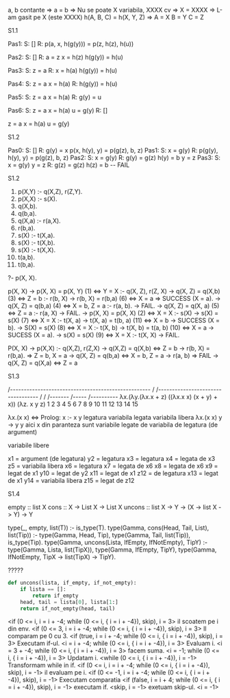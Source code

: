 a, b contante =>
    a = b => Nu se poate
X variabila, XXXX cv =>
    X = XXXX => L-am gasit pe X (este XXXX)
h(A, B, C) = h(X, Y, Z) =>
    A = X
    B = Y
    C = Z

S1.1

Pas1:
    S: []
    R:
        p(a, x, h(g(y))) = p(z, h(z), h(u))

Pas2:
    S: []
    R:
        a = z
        x = h(z)
        h(g(y)) = h(u)

Pas3:
    S: 
        z = a
    R: 
        x = h(a)
        h(g(y)) = h(u)

Pas4:
    S: 
        z = a
        x = h(a)
    R: 
        h(g(y)) = h(u)

Pas5:
    S: 
        z = a
        x = h(a)
    R: 
        g(y) = u

Pas6:
    S: 
        z = a
        x = h(a)
        u = g(y)
    R: []

z = a
x = h(a)
u = g(y)



S1.2

Pas0:
    S: []
    R:
        g(y) = x 
        p(x, h(y), y) = p(g(z), b, z)
Pas1:
    S:
        x = g(y)
    R:
        p(g(y), h(y), y) = p(g(z), b, z)
Pas2:
    S:
        x = g(y)
    R:
        g(y) = g(z)
        h(y) = b
        y = z
Pas3:
    S:
        x = g(y)
        y = z
    R:
        g(z) = g(z)
        h(z) = b -- FAIL
        

S1.2

1. p(X,Y) :- q(X,Z), r(Z,Y).
2. p(X,X) :- s(X).
3. q(X,b).
4. q(b,a).
5. q(X,a) :- r(a,X).
6. r(b,a).
7. s(X) :- t(X,a).
8. s(X) :- t(X,b).
9. s(X) :- t(X,X).
10. t(a,b).
11. t(b,a).

?- p(X, X).

p(X, X)
    \-> p(X, X) = p(X, Y) (1) <=> Y = X
        :- q(X, Z), r(Z, X)
            \-> q(X, Z) = q(X,b) (3) <=> Z = b
                :- r(b, X)
                    \-> r(b, X) = r(b,a) (6) <=> X = a
                        => SUCCESS (X = a).
            \-> q(X, Z) = q(b,a) (4) <=> X = b, Z = a
                :- r(a, b).
                    \-> FAIL.
            \-> q(X, Z) = q(X, a) (5) <=> Z = a
                :- r(a, X)
                    \-> FAIL.
    \-> p(X, X) = p(X, X) (2) <=> X = X
        :- s(X)
            \-> s(X) = s(X) (7) <=> X = X
                :- t(X, a)
                    \-> t(X, a) = t(b, a) (11) <=> X = b
                        \-> SUCCESS (X = b).
            \-> S(X) = s(X) (8) <=> X = X
                :- t(X, b)
                    \-> t(X, b) = t(a, b) (10) <=> X = a
                        \-> SUCESS (X = a).
            \-> s(X) = s(X) (9) <=> X = X
                :- t(X, X)
                    \-> FAIL.







P(X, X)
    \-> p(X,X) :-
            q(X,Z), r(Z,X)
                \-> q(X,Z) = q(X,b) <=> Z = b
                        \-> r(b, X) = r(b,a). => Z = b, X = a
                \-> q(X, Z) = q(b,a) <=> X = b, Z = a
                        \-> r(a, b) => FAIL
                \-> q(X, Z) = q(X,a) <=> Z = a



S1.3



  /---------------------------------------------------
 /   /----------------------------------
/   /   /-------    /-----                 /----------
λx.(λy.(λx.x + z) ((λx.x x) (x + y) + x)) (λz. x  y  z)
 1   2   3 4   5     6 7 8   9  10   11    12 13 14 15

λx.(x x)   <=> Prolog:     x       :-       x                  y
                        legatura    variabila legata   variabila libera
λx.(x x) y  ->  y y 
  aici x din paranteza sunt variabile legate de variabila de legatura (de argument)
  
variabile libere 

 
 x1 = argument  (de legatura)
 y2 = legatura
 x3 = legatura
 x4 = legata de x3
 z5 = variabila libera
 x6 = legatura 
 x7 = legata de x6
 x8 = legata de x6
 x9 = legat de x1
 y10 = legat de y2
 x11 = legat de x1
 z12 = de legatura
 x13 = legat de x1
 y14 = variabila libera
 z15 = legat de z12


S1.4

empty :: list X
cons :: X -> List X -> List X
uncons :: list X -> Y -> (X -> list X -> Y) -> Y


type(_, empty, list(T)) :-
    is_type(T).
type(Gamma, cons(Head, Tail, List), list(Tip)) :-
    type(Gamma, Head, Tip),
    type(Gamma, Tail, list(Tip)),
    is_type(Tip).
type(Gamma, uncons(Lista, IfEmpty, IfNotEmpty), TipY) :-
    type(Gamma, Lista, list(TipX)),
    type(Gamma, IfEmpty, TipY),
    type(Gamma, IfNotEmpty, TipX -> list(TipX) -> TipY).


?????
```python
def uncons(lista, if_empty, if_not_empty):
    if lista == []:
        return if_empty
    head, tail = lista[0], lista[1:]
    return if_not_empty(head, tail)
```

<if (0 <= i, i = i + -4; while (0 <= i, { i = i + -4}), skip), i = 3>
il scoatem pe i din env.
<if (0 <= 3, i = i + -4; while (0 <= i, { i = i + -4}), skip), i = 3>
Il comparam pe 0 cu 3.
<if (true, i = i + -4; while (0 <= i, { i = i + -4}), skip), i = 3>
Executam if-ul.
<i = i + -4; while (0 <= i, { i = i + -4}), i = 3>
Evaluam i.
<i = 3 + -4; while (0 <= i, { i = i + -4}), i = 3>
facem suma.
<i = -1; while (0 <= i, { i = i + -4}), i = 3>
Updatam i.
<while (0 <= i, { i = i + -4}), i = -1>
Transformam while in if.
<if (0 <= i, i = i + -4; while (0 <= i, { i = i + -4}), skip), i = -1>
il evaluam pe i.
<if (0 <= -1, i = i + -4; while (0 <= i, { i = i + -4}), skip), i = -1>
Executam comparatia
<if (false, i = i + 4; while (0 <= i, { i = i + -4}), skip), i = -1>
executam if.
<skip, i = -1>
exetuam skip-ul.
<i = -1>